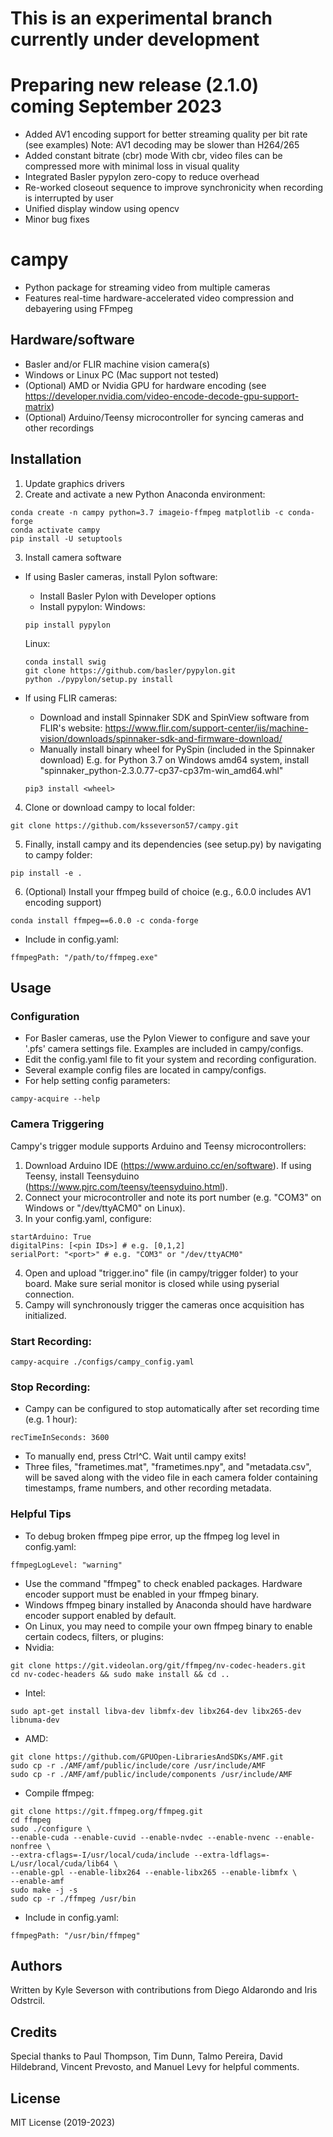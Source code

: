 # This is an experimental branch currently under development
# Preparing new release (2.1.0) coming September 2023
- Added AV1 encoding support for better streaming quality per bit rate (see examples)
  Note: AV1 decoding may be slower than H264/265
- Added constant bitrate (cbr) mode
  With cbr, video files can be compressed more with minimal loss in visual quality
- Integrated Basler pypylon zero-copy to reduce overhead
- Re-worked closeout sequence to improve synchronicity when recording is interrupted by user
- Unified display window using opencv
- Minor bug fixes

# campy
- Python package for streaming video from multiple cameras 
- Features real-time hardware-accelerated video compression and debayering using FFmpeg

## Hardware/software
- Basler and/or FLIR machine vision camera(s)
- Windows or Linux PC (Mac support not tested)
- (Optional) AMD or Nvidia GPU for hardware encoding (see https://developer.nvidia.com/video-encode-decode-gpu-support-matrix)
- (Optional) Arduino/Teensy microcontroller for syncing cameras and other recordings

## Installation
1. Update graphics drivers
2. Create and activate a new Python Anaconda environment:
```
conda create -n campy python=3.7 imageio-ffmpeg matplotlib -c conda-forge
conda activate campy
pip install -U setuptools
```
3. Install camera software
- If using Basler cameras, install Pylon software:
  - Install Basler Pylon with Developer options
  - Install pypylon:
  Windows:
  ```
  pip install pypylon
  ```
  Linux:
  ```
  conda install swig
  git clone https://github.com/basler/pypylon.git
  python ./pypylon/setup.py install
  ```
  
- If using FLIR cameras:
  - Download and install Spinnaker SDK and SpinView software from FLIR's website: 
    https://www.flir.com/support-center/iis/machine-vision/downloads/spinnaker-sdk-and-firmware-download/
  - Manually install binary wheel for PySpin (included in the Spinnaker download)
    E.g. for Python 3.7 on Windows amd64 system, install "spinnaker_python-2.3.0.77-cp37-cp37m-win_amd64.whl"
  ```
  pip3 install <wheel>
  ```
4. Clone or download campy to local folder:
```
git clone https://github.com/ksseverson57/campy.git
```
5. Finally, install campy and its dependencies (see setup.py) by navigating to campy folder:
```
pip install -e .
```

6. (Optional) Install your ffmpeg build of choice (e.g., 6.0.0 includes AV1 encoding support)
```
conda install ffmpeg==6.0.0 -c conda-forge
```
- Include in config.yaml:
```
ffmpegPath: "/path/to/ffmpeg.exe"
```

## Usage

### Configuration
- For Basler cameras, use the Pylon Viewer to configure and save your '.pfs' camera settings file. Examples are included in campy/configs.
- Edit the config.yaml file to fit your system and recording configuration.
- Several example config files are located in campy/configs.
- For help setting config parameters:
```
campy-acquire --help
```

### Camera Triggering
Campy's trigger module supports Arduino and Teensy microcontrollers:
1. Download Arduino IDE (https://www.arduino.cc/en/software). If using Teensy, install Teensyduino (https://www.pjrc.com/teensy/teensyduino.html).
2. Connect your microcontroller and note its port number (e.g. "COM3" on Windows or "/dev/ttyACM0" on Linux).
3. In your config.yaml, configure:
```
startArduino: True 
digitalPins: [<pin IDs>] # e.g. [0,1,2]
serialPort: "<port>" # e.g. "COM3" or "/dev/ttyACM0"
```
4. Open and upload "trigger.ino" file (in campy/trigger folder) to your board. Make sure serial monitor is closed while using pyserial connection.
5. Campy will synchronously trigger the cameras once acquisition has initialized.

### Start Recording:
```
campy-acquire ./configs/campy_config.yaml
```

### Stop Recording:
- Campy can be configured to stop automatically after set recording time (e.g. 1 hour):
```
recTimeInSeconds: 3600
```
- To manually end, press Ctrl^C. Wait until campy exits!
- Three files, "frametimes.mat", "frametimes.npy", and "metadata.csv", will be saved along with the video file in each camera folder containing timestamps, frame numbers, and other recording metadata.

### Helpful Tips
- To debug broken ffmpeg pipe error, up the ffmpeg log level in config.yaml:
```
ffmpegLogLevel: "warning"
```
- Use the command "ffmpeg" to check enabled packages. Hardware encoder support must be enabled in your ffmpeg binary.
- Windows ffmpeg binary installed by Anaconda should have hardware encoder support enabled by default.
- On Linux, you may need to compile your own ffmpeg binary to enable certain codecs, filters, or plugins:
- Nvidia:
```
git clone https://git.videolan.org/git/ffmpeg/nv-codec-headers.git
cd nv-codec-headers && sudo make install && cd ..
```
- Intel:
```
sudo apt-get install libva-dev libmfx-dev libx264-dev libx265-dev libnuma-dev
```
- AMD:
```
git clone https://github.com/GPUOpen-LibrariesAndSDKs/AMF.git
sudo cp -r ./AMF/amf/public/include/core /usr/include/AMF
sudo cp -r ./AMF/amf/public/include/components /usr/include/AMF
```
- Compile ffmpeg:
```
git clone https://git.ffmpeg.org/ffmpeg.git
cd ffmpeg
sudo ./configure \
--enable-cuda --enable-cuvid --enable-nvdec --enable-nvenc --enable-nonfree \
--extra-cflags=-I/usr/local/cuda/include --extra-ldflags=-L/usr/local/cuda/lib64 \
--enable-gpl --enable-libx264 --enable-libx265 --enable-libmfx \
--enable-amf
sudo make -j -s
sudo cp -r ./ffmpeg /usr/bin
```
- Include in config.yaml:
```
ffmpegPath: "/usr/bin/ffmpeg"
```

## Authors
Written by Kyle Severson with contributions from Diego Aldarondo and Iris Odstrcil.

## Credits
Special thanks to Paul Thompson, Tim Dunn, Talmo Pereira, David Hildebrand, Vincent Prevosto, and Manuel Levy for helpful comments.

## License
MIT License
(2019-2023)

